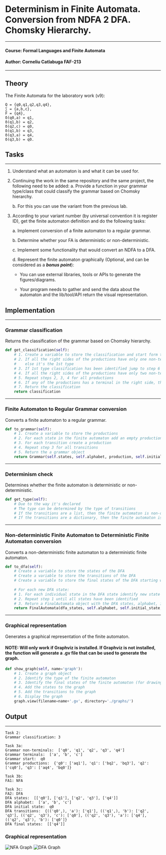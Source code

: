 # Determinism in Finite Automata. Conversion from NDFA 2 DFA. Chomsky Hierarchy.

---

#### Course: Formal Languages and Finite Automata
#### Author: Corneliu Catlabuga FAF-213

----

## Theory
The Finite Automata for the laboratory work (v9):

```
Q = {q0,q1,q2,q3,q4},
∑ = {a,b,c},
F = {q4},
δ(q0,a) = q1,
δ(q1,b) = q2,
δ(q2,c) = q0,
δ(q1,b) = q3,
δ(q3,a) = q4,
δ(q3,b) = q0.
```

## Tasks

---

1. Understand what an automaton is and what it can be used for.

2. Continuing the work in the same repository and the same project, the following need to be added:
    a. Provide a function in your grammar type/class that could classify the grammar based on Chomsky hierarchy.

    b. For this you can use the variant from the previous lab.

3. According to your variant number (by universal convention it is register ID), get the finite automaton definition and do the following tasks:

    a. Implement conversion of a finite automaton to a regular grammar.

    b. Determine whether your FA is deterministic or non-deterministic.

    c. Implement some functionality that would convert an NDFA to a DFA.
    
    d. Represent the finite automaton graphically (Optional, and can be considered as a __*bonus point*__):
      
    - You can use external libraries, tools or APIs to generate the figures/diagrams.
        
    - Your program needs to gather and send the data about the automaton and the lib/tool/API return the visual representation.

## Implementation

---

### Grammar classification
Returns the classification of the grammar based on Chomsky hierarchy.
```python
def get_classification(self):
    # 1. Create a variable to store the classification and start form the 3rd
    # 2. If all the right sides of the productions have only one non-terminal symbol, then the grammar is of type 3 
    #    else it's the 1st type
    # 3. If 1st type classification has been identified jump to step 6
    # 4. If all the right sides of the productions have only two non-terminal symbols, then the grammar is of type 2
    # 5. Repeat steps 2, 3, 4 for all productions
    # 6. If any of the productions has a terminal in the right side, then the grammar is of type 0
    # 7. Return the classification
    return classification
```

---

### Finite Automaton to Regular Grammar conversion
Converts a finite automaton to a regular grammar.
```py
def to_grammar(self):
    # 1. Create a variable to store the productions
    # 2. For each state in the finite automaton add an empty production
    # 3. For each transition create a production
    # 4. Repeat step 3 for all transitions
    # 5. Return the a grammar object
    return Grammar(self.states, self.alphabet, production, self.initial_state)
```

---

### Determinism check
Determines whether the finite automaton is deterministic or non-deterministic.
```py
def get_type(self):
    # Due to the way it's declared
    # The type can be determined by the type of transitions
    # If the transitions are a list, then the finite automaton is non-deterministic
    # If the transitions are a dictionary, then the finite automaton is deterministic
```

---

### Non-deterministic Finite Automaton to Deterministic Finite Automaton conversion
Converts a non-deterministic finite automaton to a deterministic finite automaton.
```py
def to_dfa(self):
    # Create a variable to store the states of the DFA
    # Create a variable to store the transitions of the DFA
    # Create a variable to store the final states of the DFA starting with an array with the initial state of the NFA
    
    # For each new DFA state:
    # 1. For each individual state in the DFA state identify new state and add it to the DFA states
    # 2. Repeat step 1 until all states have been identified
    # 3. Return a FinalAutomata object with the DFA states, alphabet, initial state, transitions and final states
    return FinalAutomata(dfa_states, self.alphabet, self.initial_state, dfa_transitions, dfa_final_states)
```

---

### Graphical representation
Generates a graphical representation of the finite automaton.
#### NOTE: Will only work if Graphviz is installed. If Graphviz is not installed, the function will generate a .gv file that can be used to generate the graph.
```python
def show_graph(self, name='graph'):
    # 1. Create a graph object
    # 2. Identify the type of the finite automaton
    # 3. Identify the final states of the finite automaton (for drawing purposes)
    # 4. Add the states to the graph
    # 5. Add the transitions to the graph
    # 6. Display the graph
    graph.view(filename=name+'.gv', directory='./graphs/')
```

## Output

---

```
Task 2:
Grammar classification: 3

Task 3a:
Grammar non-terminals:  ['q0', 'q1', 'q2', 'q3', 'q4']
Grammar terminals:  ['a', 'b', 'c']
Grammar start:  q0
Grammar productions:  {'q0': ['aq1'], 'q1': ['bq2', 'bq3'], 'q2': ['cq0'], 'q3': ['aq4', 'bq0']}

Task 3b:
FA1: NFA

Task 3c:
FA2: DFA
DFA states:  [['q0'], ['q1'], ['q2', 'q3'], ['q4']]
DFA alphabet:  ['a', 'b', 'c']
DFA initial state:  q0
DFA transitions:  {(('q0',), 'a'): ['q1'], (('q1',), 'b'): ['q2', 'q3'], (('q2', 'q3'), 'c'): ['q0'], (('q2', 'q3'), 'a'): ['q4'], (('q2', 'q3'), 'b'): ['q0']}
DFA final states:  [['q4']]
```

### Graphical representation
![NFA Graph](graphs/nfa.jpg) ![DFA Graph](graphs/dfa.jpg)